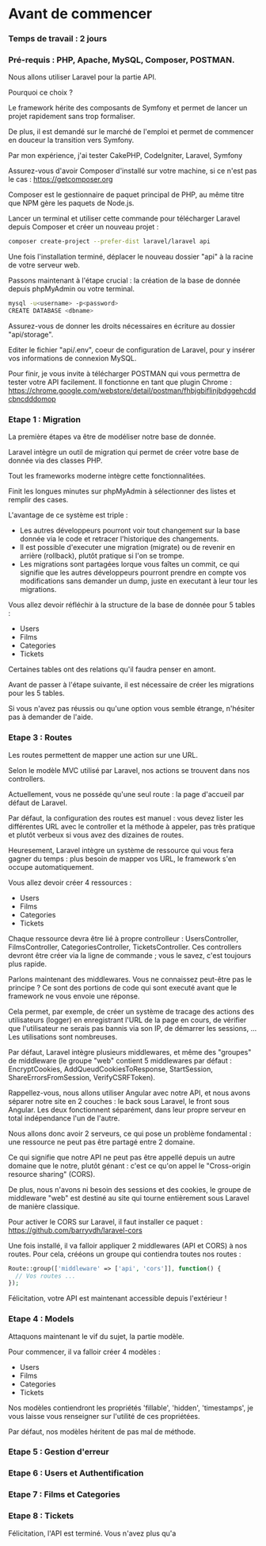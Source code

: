 # Avant de commencer

### Temps de travail : 2 jours

### Pré-requis : PHP, Apache, MySQL, Composer, POSTMAN.

Nous allons utiliser Laravel pour la partie API.

Pourquoi ce choix ?

Le framework hérite des composants de Symfony et permet de lancer un projet rapidement sans trop formaliser.

De plus, il est demandé sur le marché de l'emploi et permet de commencer en douceur la transition vers Symfony.

Par mon expérience, j'ai tester CakePHP, CodeIgniter, Laravel, Symfony 

Assurez-vous d'avoir Composer d'installé sur votre machine, si ce n'est pas le cas : https://getcomposer.org

Composer est le gestionnaire de paquet principal de PHP, au même titre que NPM gère les paquets de Node.js.

Lancer un terminal et utiliser cette commande pour télécharger Laravel depuis Composer et créer un nouveau projet :

```sh
composer create-project --prefer-dist laravel/laravel api
```

Une fois l'installation terminé, déplacer le nouveau dossier "api" à la racine de votre serveur web.

Passons maintenant à l'étape crucial : la création de la base de donnée depuis phpMyAdmin ou votre terminal.

```sh
mysql -u<username> -p<password>
CREATE DATABASE <dbname>
```

Assurez-vous de donner les droits nécessaires en écriture au dossier "api/storage".

Editer le fichier "api/.env", coeur de configuration de Laravel, pour y insérer vos informations de connexion MySQL.

Pour finir, je vous invite à télécharger POSTMAN qui vous permettra de tester votre API facilement. Il fonctionne en tant que plugin Chrome : https://chrome.google.com/webstore/detail/postman/fhbjgbiflinjbdggehcddcbncdddomop

### Etape 1 : Migration

La première étapes va être de modéliser notre base de donnée.

Laravel intègre un outil de migration qui permet de créer votre base de donnée via des classes PHP.

Tout les frameworks moderne intègre cette fonctionnalitées.

Finit les longues minutes sur phpMyAdmin à sélectionner des listes et remplir des cases.

L'avantage de ce système est triple :

- Les autres développeurs pourront voir tout changement sur la base donnée via le code et retracer l'historique des changements.
- Il est possible d'executer une migration (migrate) ou de revenir en arrière (rollback), plutôt pratique si l'on se trompe.
- Les migrations sont partagées lorque vous faîtes un commit, ce qui signifie que les autres développeurs pourront prendre en compte vos modifications sans demander un dump, juste en executant à leur tour les migrations.

Vous allez devoir réfléchir à la structure de la base de donnée pour 5 tables :

- Users
- Films
- Categories
- Tickets

Certaines tables ont des relations qu'il faudra penser en amont.

Avant de passer à l'étape suivante, il est nécessaire de créer les migrations pour les 5 tables.

Si vous n'avez pas réussis ou qu'une option vous semble étrange, n'hésiter pas à demander de l'aide.

### Etape 3 : Routes

Les routes permettent de mapper une action sur une URL.

Selon le modèle MVC utilisé par Laravel, nos actions se trouvent dans nos controllers.

Actuellement, vous ne posséde qu'une seul route : la page d'accueil par défaut de Laravel.

Par défaut, la configuration des routes est manuel : vous devez lister les différentes URL avec le controller et la méthode à appeler, pas très pratique et plutôt verbeux si vous avez des dizaines de routes.

Heuresement, Laravel intègre un système de ressource qui vous fera gagner du temps : plus besoin de mapper vos URL, le framework s'en occupe automatiquement.

Vous allez devoir créer 4 ressources :

- Users
- Films
- Categories
- Tickets

Chaque ressource devra être lié à propre controlleur : UsersController, FilmsController, CategoriesController, TicketsController. Ces controllers devront être créer via la ligne de commande ; vous le savez, c'est toujours plus rapide.

Parlons maintenant des middlewares. Vous ne connaissez peut-être pas le principe ? Ce sont des portions de code qui sont executé avant que le framework ne vous envoie une réponse.

Cela permet, par exemple, de créer un système de tracage des actions des utilisateurs (logger) en enregistrant l'URL de la page en cours, de vérifier que l'utilisateur ne serais pas bannis via son IP, de démarrer les sessions, ... Les utilisations sont nombreuses.

Par défaut, Laravel intègre plusieurs middlewares, et même des "groupes" de middleware (le groupe "web" contient 5 middlewares par défaut : EncryptCookies, AddQueudCookiesToResponse, StartSession, ShareErrorsFromSession, VerifyCSRFToken).

Rappellez-vous, nous allons utiliser Angular avec notre API, et nous avons séparer notre site en 2 couches : le back sous Laravel, le front sous Angular. Les deux fonctionnent séparément, dans leur propre serveur en total indépendance l'un de l'autre.

Nous allons donc avoir 2 serveurs, ce qui pose un problème fondamental : une ressource ne peut pas être partagé entre 2 domaine.

Ce qui signifie que notre API ne peut pas être appellé depuis un autre domaine que le notre, plutôt génant : c'est ce qu'on appel le "Cross-origin resource sharing" (CORS).

De plus, nous n'avons ni besoin des sessions et des cookies, le groupe de middleware "web" est destiné au site qui tourne entièrement sous Laravel de manière classique.

Pour activer le CORS sur Laravel, il faut installer ce paquet : https://github.com/barryvdh/laravel-cors

Une fois installé, il va falloir appliquer 2 middlewares (API et CORS) à nos routes. Pour cela, crééons un groupe qui contiendra toutes nos routes :

```php
Route::group(['middleware' => ['api', 'cors']], function() {
  // Vos routes ...
});
```

Félicitation, votre API est maintenant accessible depuis l'extérieur !

### Etape 4 : Models

Attaquons maintenant le vif du sujet, la partie modèle.

Pour commencer, il va falloir créer 4 modèles :

- Users
- Films
- Categories
- Tickets

Nos modèles contiendront les propriétés 'fillable', 'hidden', 'timestamps', je vous laisse vous renseigner sur l'utilité de ces propriétées.

Par défaut, nos modèles héritent de pas mal de méthode. 

### Etape 5 : Gestion d'erreur

### Etape 6 : Users et Authentification

### Etape 7 : Films et Categories

### Etape 8 : Tickets

Félicitation, l'API est terminé. Vous n'avez plus qu'a
